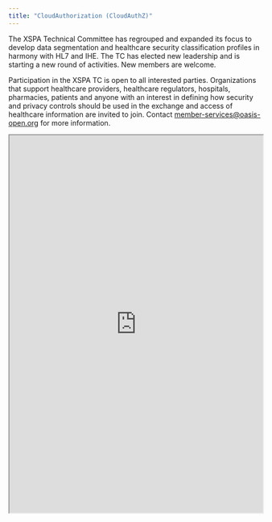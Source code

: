 ```yaml
---
title: "CloudAuthorization (CloudAuthZ)"
---
```


The XSPA Technical Committee has regrouped and expanded its focus to develop data segmentation and healthcare security classification profiles in harmony with HL7 and IHE. The TC has elected new leadership and is starting a new round of activities. New members are welcome.

Participation in the XSPA TC is open to all interested parties. Organizations that support healthcare providers, healthcare regulators, hospitals, pharmacies, patients and anyone with an interest in defining how security and privacy controls should be used in the exchange and access of healthcare information are invited to join. Contact member-services@oasis-open.org for more information.

<iframe height="750" width="100%" src="https://ewelton.github.io/ktest/wiki.html#CloudAuthorization%20(CloudAuthZ)"></iframe>
